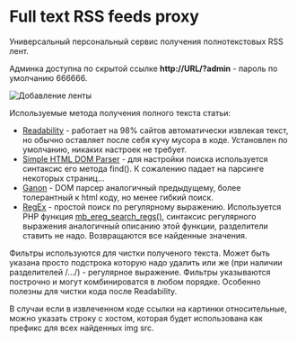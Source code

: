 Full text RSS feeds proxy
=============

Универсальный персональный сервис получения полнотекстовых RSS лент.

Админка доступна по скрытой ссылке **http://URL/?admin** - пароль по умолчанию 666666.

![Добавление ленты](http://nomadic.name/images/fullrss/addrss.png)

Используемые метода получения полного текста статьи:
* [Readability](http://code.fivefilters.org/php-readability) - работает на 98% сайтов автоматически извлекая текст, но обычно оставляет после себя кучу мусора в коде. Установлен по умолчанию, никаких настроек не требует.
* [Simple HTML DOM Parser](http://simplehtmldom.sourceforge.net/) - для настройки поиска используется синтаксис его метода find(). К сожалению падает на парсинге некоторых страниц...
* [Ganon](https://code.google.com/p/ganon/) - DOM парсер аналогичный предыдущему, более толерантный к html коду, но менее гибкий поиск.
* [RegEx](http://php.net/manual/ru/book.pcre.php) - простой поиск по регулярному выражению. Используется PHP функция [mb_ereg_search_regs()](http://php.net/manual/ru/function.mb-ereg-search-regs.php), синтаксис регулярного выражения аналогичный описанию этой функции, разделители ставить не надо. Возвращаются все найденные значения.
 
Фильтры используются для чистки полученого текста. Может быть указана просто подстрока которую надо удалить или же (при наличии разделителей /.../) - регулярное выражение. Фильтры указываются построчно и могут комбинироватся в любом порядке. Особенно полезны для чистки кода после Readability.

В случаи если в извлеченном коде ссылки на картинки относительные, можно указать строку с хостом, которая будет использована как префикс для всех найденных img src.

